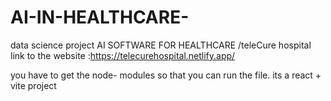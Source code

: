 # AI-IN-HEALTHCARE-
data science project
AI SOFTWARE FOR HEALTHCARE /teleCure hospital link to the website :https://telecurehospital.netlify.app/

you have to get the node- modules so that you can run the file. its a react + vite project
